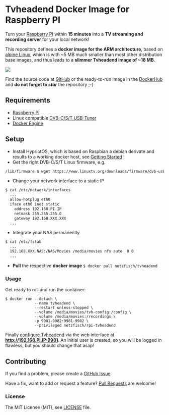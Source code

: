 # Tvheadend Docker Image for Raspberry PI

Turn your [Raspberry PI](http://raspberrypi.org) within **15 minutes** into a
**TV streaming and recording server** for your local network!

This repository defines a **docker image for the ARM architecture**, based on
[alpine Linux](http://www.alpinelinux.org/), which is with ~5 MB much smaller
than most other distribution base images, and thus leads to a **slimmer Tvheadend
image of ~18 MB**.

[![](https://badge.imagelayers.io/netzfisch/rpi-tvheadend:latest.svg)](https://imagelayers.io/?images=netzfisch/rpi-tvheadend:latest)

Find the source code at [GitHub](https://github.com/netzfisch/rpi-tvheadend) or
the ready-to-run image in the
[DockerHub](https://hub.docker.com/r/netzfisch/rpi-tvheadend/) and **do not
forget to _star_** the repository ;-)

## Requirements

- [Raspberry PI](http://raspberrypi.org)
- Linux compatible [DVB-C/S/T USB-Tuner](http://www.linuxtv.org/wiki/index.php/DVB-T_USB_Devices)
- [Docker Engine](https://docs.docker.com/engine/quickstart/)

## Setup

- Install HypriotOS, which is based on Raspbian a debian derivate and results to
a working docker host, see
[Getting Started](http://blog.hypriot.com/getting-started-with-docker-and-linux-on-the-raspberry-pi/) !
- Get the right DVB-C/S/T Linux firmware, e.g.

```sh
/lib/firmware $ wget https://www.linuxtv.org/downloads/firmware/dvb-usb-vp7045-01.fw
```
- Change your network interface to a static IP

```sh
$ cat /etc/network/interfaces
  ...
  allow-hotplug eth0
  iface eth0 inet static
    address 192.168.PI.IP
    netmask 255.255.255.0
    gateway 192.168.XXX.XXX
  ...
```

- Integrate your NAS permanently

```sh
$ cat /etc/fstab
  ...
  192.168.XXX.NAS:/NAS/Movies /media/movies nfs auto  0 0
  ...
```

- **Pull** the respective **docker image** `$ docker pull netzfisch/tvheadend`

### Usage

Get ready to roll and run the container:

    $ docker run --detach \
                 --name tvheadend \
                 --restart unless-stopped \
                 --volume /media/movies/tvh-config:/config \
                 --volume /media/movies:/recordings \
                 -p 9981-9982:9981-9982 \
                 --privileged netzfisch/rpi-tvheadend

Finally [configure Tvheadend](http://docs.tvheadend.org/configure_tvheadend/)
via the web interface at **http://192.168.PI.IP:9981**. An initial user is
created, so you will be logged in flawless, but you should change that asap!

## Contributing

If you find a problem, please create a
[GitHub Issue](https://github.com/netzfisch/rpi-tvheadend/issues).

Have a fix, want to add or request a feature?
[Pull Requests](https://github.com/netzfisch/rpi-tvheadend/pulls) are welcome!

### License

The MIT License (MIT), see [LICENSE](LICENSE) file.
